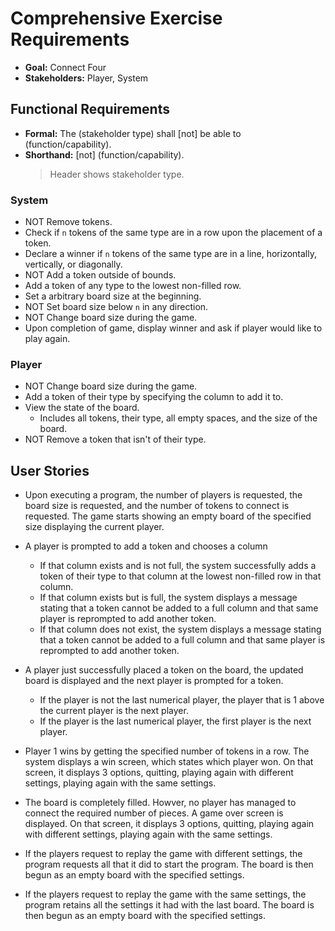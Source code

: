 # Comprehensive Exercise Requirements

* **Goal:** Connect Four
* **Stakeholders:** Player, System

## Functional Requirements

* **Formal:** The (stakeholder type) shall [not] be able to (function/capability).
* **Shorthand:** [not]  (function/capability).
  > Header shows stakeholder type.

### System

* NOT Remove tokens.
* Check if `n` tokens of the same type are in a row upon the placement of a token.
* Declare a winner if `n` tokens of the same type are in a line, horizontally, vertically, or diagonally.
* NOT Add a token outside of bounds.
* Add a token of any type to the lowest non-filled row.
* Set a arbitrary board size at the beginning.
* NOT Set board size below `n` in any direction.
* NOT Change board size during the game.
* Upon completion of game, display winner and ask if player would like to play again.

### Player

* NOT Change board size during the game.
* Add a token of their type by specifying the column to add it to.
* View the state of the board.
  * Includes all tokens, their type, all empty spaces, and the size of the board.
* NOT Remove a token that isn't of their type.

## User Stories

* Upon executing a program, the number of players is requested, the board size is requested, and the number of tokens to connect is requested. The game starts showing an empty board of the specified size displaying the current player.

* A player is prompted to add a token and chooses a column
  * If that column exists and is not full, the system successfully adds a token of their type to that column at the lowest non-filled row in that column.
  * If that column exists but is full, the system displays a message stating that a token cannot be added to a full column and that same player is reprompted to add another token.
  * If that column does not exist, the system displays a message stating that a token cannot be added to a full column and that same player is reprompted to add another token.

* A player just successfully placed a token on the board, the updated board is displayed and the next player is prompted for a token.
  * If the player is not the last numerical player, the player that is 1 above the current player is the next player.
  * If the player is the last numerical player, the first player is the next player.

* Player 1 wins by getting the specified number of tokens in a row. The system displays a win screen, which states which player won. On that screen, it displays 3 options, quitting, playing again with different settings, playing again with the same settings.
* The board is completely filled. Howver, no player has managed to connect the required number of pieces. A game over screen is displayed. On that screen, it displays 3 options, quitting, playing again with different settings, playing again with the same settings.

* If the players request to replay the game with different settings, the program requests all that it did to start the program. The board is then begun as an empty board with the specified settings.
* If the players request to replay the game with the same settings, the program retains all the settings it had with the last board. The board is then begun as an empty board with the specified settings.
